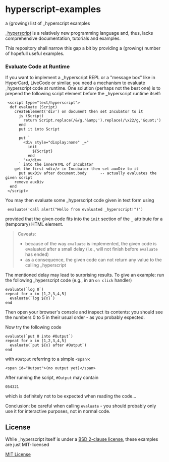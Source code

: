 # hyperscript-examples #

a (growing) list of \_hyperscript examples

[\_hyperscript](https://github.com/bigskysoftware/_hyperscript) is a relatively new programming language and, thus, lacks comprehensive documentation, tutorials and examples.

This repository shall narrow this gap a bit by providing a (growing) number of hopefull useful examples.

### Evaluate Code at Runtime ###

If you want to implement a \_hyperscript REPL or a "message box" like in HyperCard, LiveCode or similar, you need a mechanism to evaluate \_hyperscript code at runtime. One solution (perhaps not the best one) is to prepend the following script element before the \_hyperscript runtime itself:

```
 <script type="text/hyperscript">
  def evaluate (Script)
    createElement('div') on document then set Incubator to it
      js (Script)
        return Script.replace(/&/g,'&amp;').replace(/\x22/g,'&quot;')
      end
      put it into Script

      put `
        <div style="display:none" _="
          init
            ${Script}
          end
        "></div>
      ` into the innerHTML of Incubator
    get the first <div/> in Incubator then set auxDiv to it
      put auxDiv after document.body      -- actually evaluates the given script
    remove auxDiv
  end
 </script>
```

You may then evaluate some \_hyperscript code given in text form using

```
 evaluate('call alert("Hello from evaluated _hyperscript!")')
```

provided that the given code fits into the `init` section of the `_` attribute for a (temporary) HTML element.

> Caveats:
> * because of the way `evaluate` is implemented, the given code is evaluated after a small delay (i.e., will not finish before `evaluate` has ended)
> * as a consequence, the given code can not return any value to the calling \_hyperscript

The mentioned delay may lead to surprising results. To give an example: run the following \_hyperscript code (e.g., in an `on click` handler)

```
evaluate(`log 0`)
repeat for x in [1,2,3,4,5]
  evaluate(`log ${x}`)
end
```

Then open your browser's console and inspect its contents: you should see the numbers 0 to 5 in their usual order - as you probably expected.

Now try the following code

```
evaluate(`put 0 into #Output`)
repeat for x in [1,2,3,4,5]
  evaluate(`put ${x} after #Output`)
end
```

with `#Output` referring to a simple `<span>`:

```
<span id="Output">(no output yet)</span>
```

After running the script, `#Output` may contain

`054321`

which is definitely not to be expected when reading the code...

Conclusion: be careful when calling `evaluate` - you should probably only use it for interactive purposes, not in normal code.

## License ##

While \_hyperscript itself is under a [BSD 2-clause license](https://github.com/bigskysoftware/_hyperscript/blob/master/LICENSE), these examples are just MIT-licensed

[MIT License](LICENSE.md)
